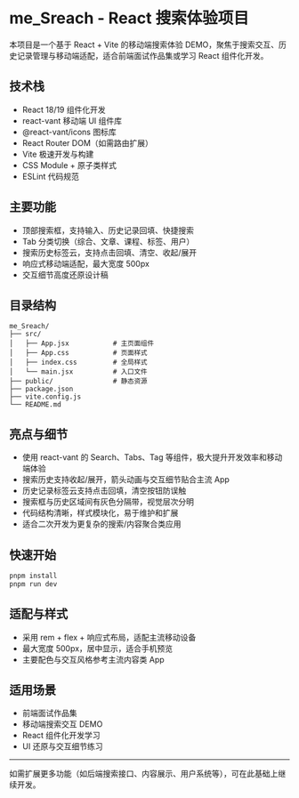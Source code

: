 # me_Sreach - React 搜索体验项目

本项目是一个基于 React + Vite 的移动端搜索体验 DEMO，聚焦于搜索交互、历史记录管理与移动端适配，适合前端面试作品集或学习 React 组件化开发。

## 技术栈
- React 18/19 组件化开发
- react-vant 移动端 UI 组件库
- @react-vant/icons 图标库
- React Router DOM（如需路由扩展）
- Vite 极速开发与构建
- CSS Module + 原子类样式
- ESLint 代码规范

## 主要功能
- 顶部搜索框，支持输入、历史记录回填、快捷搜索
- Tab 分类切换（综合、文章、课程、标签、用户）
- 搜索历史标签云，支持点击回填、清空、收起/展开
- 响应式移动端适配，最大宽度 500px
- 交互细节高度还原设计稿

## 目录结构
```
me_Sreach/
├── src/
│   ├── App.jsx           # 主页面组件
│   ├── App.css           # 页面样式
│   ├── index.css         # 全局样式
│   └── main.jsx          # 入口文件
├── public/               # 静态资源
├── package.json
├── vite.config.js
└── README.md
```

## 亮点与细节
- 使用 react-vant 的 Search、Tabs、Tag 等组件，极大提升开发效率和移动端体验
- 搜索历史支持收起/展开，箭头动画与交互细节贴合主流 App
- 历史记录标签云支持点击回填，清空按钮防误触
- 搜索框与历史区域间有灰色分隔带，视觉层次分明
- 代码结构清晰，样式模块化，易于维护和扩展
- 适合二次开发为更复杂的搜索/内容聚合类应用

## 快速开始
```bash
pnpm install
pnpm run dev
```

## 适配与样式
- 采用 rem + flex + 响应式布局，适配主流移动设备
- 最大宽度 500px，居中显示，适合手机预览
- 主要配色与交互风格参考主流内容类 App

## 适用场景
- 前端面试作品集
- 移动端搜索交互 DEMO
- React 组件化开发学习
- UI 还原与交互细节练习

---

如需扩展更多功能（如后端搜索接口、内容展示、用户系统等），可在此基础上继续开发。
